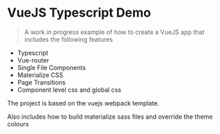 # VueJS Typescript Demo

> A work in progress example of how to create a VueJS app that includes the following features

* Typescript
* Vue-router
* Single File Components
* Materialize CSS
* Page Transitions
* Component level css and global css

The project is based on the vuejs webpack template.

Also includes how to build materialize sass files and override the theme colours



